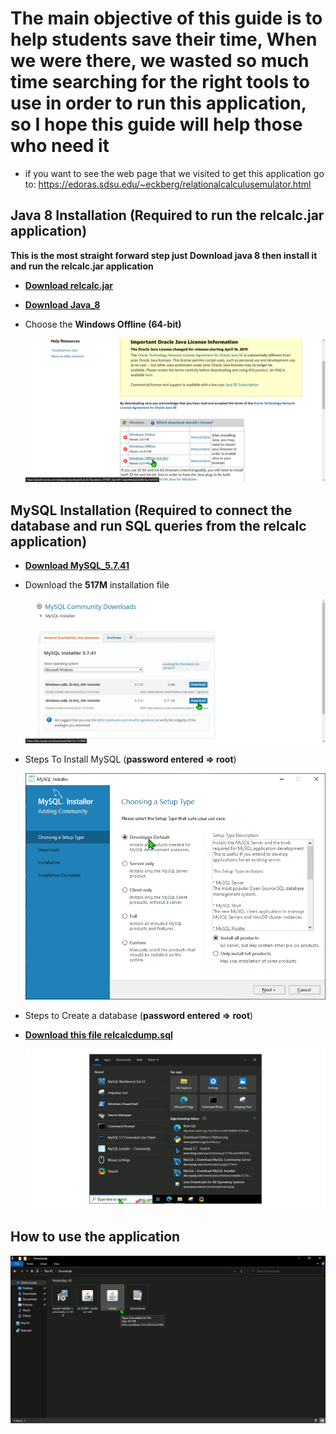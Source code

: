 # The main objective of this guide is to help students **save their time**, When we were there, we wasted so much time searching for the right tools to use in order to run this application, so I hope this guide will help those who need it

* if you want to see the web page that we visited to get this application go to: <https://edoras.sdsu.edu/~eckberg/relationalcalculusemulator.html>

## Java 8 Installation (Required to run the relcalc.jar application)

**This is the most straight forward step just Download java 8 then install it and run the relcalc.jar application**

* [**Download relcalc.jar**](https://edoras.sdsu.edu/~eckberg/downloads/relcalc.jar)

* [**Download Java_8**](https://www.java.com/en/download/manual.jsp)

* Choose the **Windows Offline (64-bit)**

  ![Which java_8 installation to Download](./Java8Download_msedge.png)

## MySQL Installation (Required to connect the database and run SQL queries from the relcalc application)

* [**Download MySQL_5.7.41**](https://dev.mysql.com/downloads/windows/installer/5.7.html)

* Download the **517M** installation file

  ![Which MySQL installation to Download](./MySQLDownload_msedge.png)

* Steps To Install MySQL  (**password entered => root**)

  ![MySQLInstallationGuide](./MySQLInstallation.gif)

* Steps to Create a database (**password entered => root**)

* [**Download this file relcalcdump.sql**](https://edoras.sdsu.edu/~eckberg/downloads/relcalcdump.sql)

  ![CreateDatabase](./CreateDatabase.gif)

## How to use the application

  ![RelCalcUsage](./RelCalc_Usage.gif)
